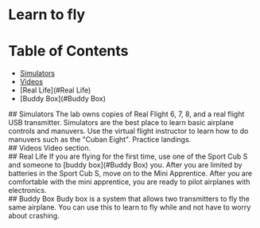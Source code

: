 # Learn to fly

# Table of Contents
  * [Simulators](#Simulators)
  * [Videos](#Videos)
  * [Real Life](#Real Life)
  * [Buddy Box](#Buddy Box)
  
  
<div id='Simulators'/>
## Simulators
The lab owns copies of Real Flight 6, 7, 8, and a real flight USB transmitter.  Simulators are the best place to learn basic airplane controls and manuvers.  Use the virtual flight instructor to learn how to do manuvers such as the "Cuban Eight".  Practice landings.

<div id='Videos'/>
## Videos
Video section.

<div id='Real Life'/>
## Real Life
If you are flying for the first time, use one of the Sport Cub S and someone to [buddy box](#Buddy Box) you.  After you are limited by batteries in the Sport Cub S, move on to the Mini Apprentice.  After you are comfortable with the mini apprentice, you are ready to pilot airplanes with electronics.

<div id='Buddy Box'/>
## Buddy Box
Budy box is a system that allows two transmitters to fly the same airplane.  You can use this to learn to fly while and not have to worry about crashing.
